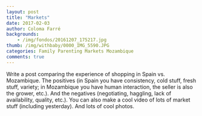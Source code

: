 ```yaml
---
layout: post
title: "Markets"
date: 2017-02-03
author: Coloma Farré
backgrounds:
    - /img/fondos/20161207_175217.jpg
thumb: /img/withbaby/0000_IMG_5590.JPG
categories: Family Parenting Markets Mozambique
comments: true
---
```




Write a post comparing the experience of shopping in Spain vs. Mozambique.
The positives (in Spain you have consistency, cold stuff, fresh stuff, variety; in Mozambique you have human interaction, the seller is also the grower, etc.).
And the negatives (negotiating, haggling, lack of availability, quality, etc.).
You can also make a cool video of lots of market stuff (including yesterday). And lots of cool photos.

